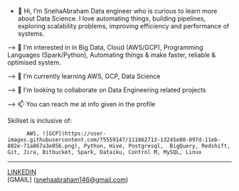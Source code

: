 - 👋 Hi, I’m SnehaAbraham 
Data engineer who is curious to learn more about Data Science. I love automating things, building pipelines, exploring scalability problems, improving efficiency 
and performance of systems.

--> 👀 I’m interested in in Big Data, Cloud (AWS/GCP), Programming Languages (Spark/Python), Automating things & make faster, reliable & optimised system.

--> 🌱 I’m currently learning AWS, GCP, Data Science

--> 💞️ I’m looking to collaborate on Data Engineering related projects

--> 📫 You can reach me at info given in the profile 

Skillset is inclusive of:
                  
          AWS, ![GCP](https://user-images.githubusercontent.com/75559147/111862713-13245e80-897d-11eb-882e-71a867a3e056.png), Python, Hive, Postgresql,  BigQuery, Redshift, Git, Jira, Bitbucket, Spark, Dataiku, Control M, MySQL, Linux
  
------------------------------------------------------------------------------------------------------------------------------------------------------------------

[LINKEDIN](https://www.linkedin.com/in/sneha-abraham-43b102115/)  
 [GMAIL] (snehaabraham146@gmail.com) 

<!---
SnehaAbraham/SnehaAbraham is a ✨ special ✨ repository because its `README.md` (this file) appears on your GitHub profile.
You can click the Preview link to take a look at your changes.
--->
